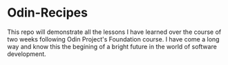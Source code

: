 # Odin-Recipes

This repo will demonstrate all the lessons I have learned over the course of two weeks following Odin Project's Foundation course. I have come a long way and know this the begining of a bright future in the world of software development.